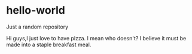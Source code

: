 # hello-world
Just a random repository

Hi guys,I just love to have pizza. I mean who doesn't? I believe it must be made into a staple breakfast meal.
